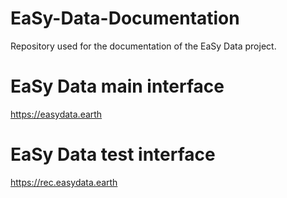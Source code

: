 # EaSy-Data-Documentation

Repository used for the documentation of the EaSy Data project.

# EaSy Data main interface
https://easydata.earth

# EaSy Data test interface
https://rec.easydata.earth
